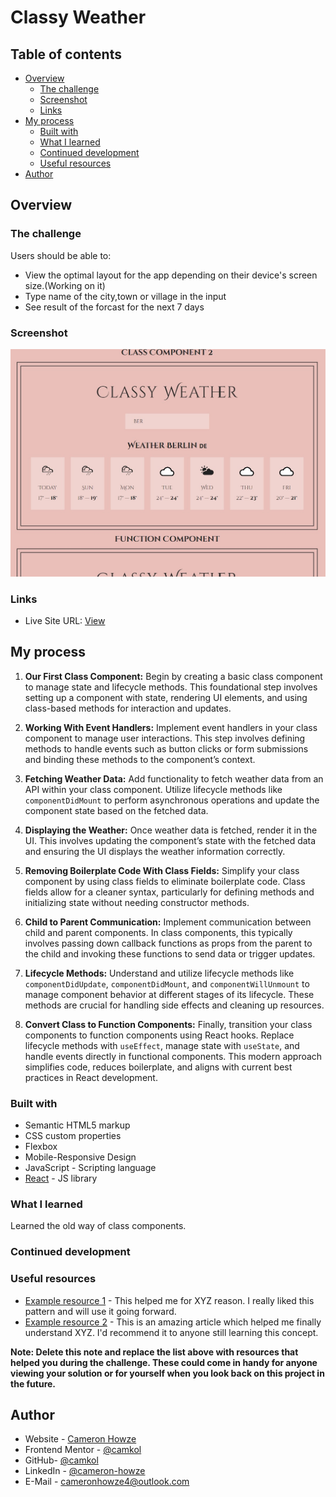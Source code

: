 # Classy Weather

## Table of contents

- [Overview](#overview)
  - [The challenge](#the-challenge)
  - [Screenshot](#screenshot)
  - [Links](#links)
- [My process](#my-process)
  - [Built with](#built-with)
  - [What I learned](#what-i-learned)
  - [Continued development](#continued-development)
  - [Useful resources](#useful-resources)
- [Author](#author)

## Overview

### The challenge

Users should be able to:

- View the optimal layout for the app depending on their device's screen size.(Working on it)
- Type name of the city,town or village in the input
- See result of the forcast for the next 7 days

### Screenshot

![](./screen.jpg)

### Links

- Live Site URL: [View](https://classweather24.netlify.app/)

## My process

1. **Our First Class Component:** Begin by creating a basic class component to manage state and lifecycle methods. This foundational step involves setting up a component with state, rendering UI elements, and using class-based methods for interaction and updates.

2. **Working With Event Handlers:** Implement event handlers in your class component to manage user interactions. This step involves defining methods to handle events such as button clicks or form submissions and binding these methods to the component’s context.

3. **Fetching Weather Data:** Add functionality to fetch weather data from an API within your class component. Utilize lifecycle methods like `componentDidMount` to perform asynchronous operations and update the component state based on the fetched data.

4. **Displaying the Weather:** Once weather data is fetched, render it in the UI. This involves updating the component’s state with the fetched data and ensuring the UI displays the weather information correctly.

5. **Removing Boilerplate Code With Class Fields:** Simplify your class component by using class fields to eliminate boilerplate code. Class fields allow for a cleaner syntax, particularly for defining methods and initializing state without needing constructor methods.

6. **Child to Parent Communication:** Implement communication between child and parent components. In class components, this typically involves passing down callback functions as props from the parent to the child and invoking these functions to send data or trigger updates.

7. **Lifecycle Methods:** Understand and utilize lifecycle methods like `componentDidUpdate`, `componentDidMount`, and `componentWillUnmount` to manage component behavior at different stages of its lifecycle. These methods are crucial for handling side effects and cleaning up resources.

8. **Convert Class to Function Components:** Finally, transition your class components to function components using React hooks. Replace lifecycle methods with `useEffect`, manage state with `useState`, and handle events directly in functional components. This modern approach simplifies code, reduces boilerplate, and aligns with current best practices in React development.

### Built with

- Semantic HTML5 markup
- CSS custom properties
- Flexbox
- Mobile-Responsive Design
- JavaScript - Scripting language
- [React](https://reactjs.org/) - JS library

### What I learned

Learned the old way of class components.

### Continued development

### Useful resources

- [Example resource 1](https://www.example.com) - This helped me for XYZ reason. I really liked this pattern and will use it going forward.
- [Example resource 2](https://www.example.com) - This is an amazing article which helped me finally understand XYZ. I'd recommend it to anyone still learning this concept.

**Note: Delete this note and replace the list above with resources that helped you during the challenge. These could come in handy for anyone viewing your solution or for yourself when you look back on this project in the future.**

## Author

- Website - [Cameron Howze](https://camkol.github.io/)
- Frontend Mentor - [@camkol](https://www.frontendmentor.io/profile/camkol)
- GitHub- [@camkol](https://github.com/camkol)
- LinkedIn - [@cameron-howze](https://www.linkedin.com/in/cameron-howze-28a646109/)
- E-Mail - [cameronhowze4@outlook.com](mailto:cameronhowze4@outlook.com)
